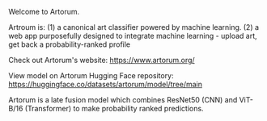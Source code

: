 Welcome to Artorum. 

 Artroum is:
 (1) a canonical art classifier powered by machine learning.
 (2) a web app purposefully designed to integrate machine learning - upload art, get back a probability-ranked profile 

Check out Artorum's website: https://www.artorum.org/ 

View model on Artorum Hugging Face repository: https://huggingface.co/datasets/artorum/model/tree/main

Artorum is a late fusion model which combines ResNet50 (CNN) and ViT-B/16 (Transformer) to make probability ranked predictions. 

